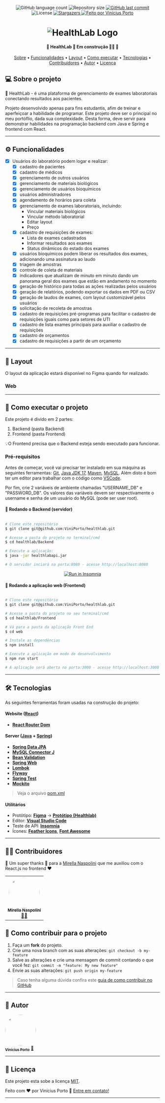 
<p align="center">
  <img alt="GitHub language count" src="https://img.shields.io/github/languages/count/ViniPorto/healthlab?color=%2304D361">

  <img alt="Repository size" src="https://img.shields.io/github/repo-size/ViniPorto/healthlab">
  
  <a href="https://github.com/ViniPorto/healthlab/commits/master">
    <img alt="GitHub last commit" src="https://img.shields.io/github/last-commit/ViniPorto/healthlab">
  </a>
    
   <img alt="License" src="https://img.shields.io/badge/license-MIT-brightgreen">
   <a href="https://github.com/ViniPorto/healthlab/stargazers">
    <img alt="Stargazers" src="https://img.shields.io/github/stars/ViniPorto/healthlab?style=social">
  </a>

  <a href="https://www.linkedin.com/in/vinicius-porto-9a1996209/">
    <img alt="Feito por Vinícius Porto" src="https://img.shields.io/badge/feito%20por-Vinícius Porto-%237519C1">
  </a>
  
</p>
<h1 align="center">
    <img alt="HealthLab Logo" title="#HealthLab" src="." />
</h1>

<h4 align="center"> 
	🚧  HealthLab 🧬 Em construção 👷‍♂️ 🚧
</h4>

<p align="center">
 <a href="#-sobre-o-projeto">Sobre</a> •
 <a href="#-funcionalidades">Funcionalidades</a> •
 <a href="#-layout">Layout</a> • 
 <a href="#-como-executar-o-projeto">Como executar</a> • 
 <a href="#-tecnologias">Tecnologias</a> • 
 <a href="#-contribuidores">Contribuidores</a> • 
 <a href="#-autor">Autor</a> • 
 <a href="#user-content--licença">Licença</a>
</p>


## 💻 Sobre o projeto

🧬 HealthLab - é uma plataforma de gerenciamento de exames laboratoriais conectando resultados aos pacientes.

Projeto desenvolvido apenas para fins estudantis, afim de treinar e aperfeiçoar a habilidade de programar. Este projeto deve ser o principal no meu portóflio, dada sua complexidade. Desta forma, deve servir para demonstrar habilidades na programação backend com Java e Spring e frontend com React.

---

## ⚙️ Funcionalidades

- [x] Usuários do laboratório podem logar e realizar: 
  - [x] cadastro de pacientes
  - [x] cadastro de médicos
  - [x] gerenciamento de outros usuários
  - [x] gerenciamento de materiais biológicos
  - [x] gerenciamento de usuários bioquímicos
  - [x] usuários administradores
  - [x] agendamento de horários para coleta
  - [x] gerenciamento de exames laboratoriais, incluindo:
    - Vincular materiais biológicos
    - Vincular método laboratorial
    - Editar layout
    - Preço
  - [x] cadastro de requisições de exames:
    - Lista de exames cadastrados
    - Informar resultados aos exames
    - Status dinâmicos do estado dos exames
  - [x] usuários bioquímicos podem liberar os resultados dos exames, adicionando uma assinatura ao laudo
  - [x] triagem de amostras
  - [x] controle de coleta de materiais
  - [x] indicadores que atualizam de minuto em minuto dando um panorama geral dos exames que estão em andamento no momento
  - [x] geração de histórico para todas as ações realizadas pelos usuários
  - [x] geração de relatórios, podendo exportar os dados em PDF ou CSV
  - [x] geração de laudos de exames, com layout customizável pelos usuários
  - [x] solicitação de recoleta de amostras
  - [x] cadastro de requisições pré-programas para facilitar o cadastro de requisições iguais como para setores de UTI
  - [x] cadastro de lista exames principais para auxiliar o cadastro de requisições
  - [x] cadastro de orçamentos
  - [x] cadastro de requisições a partir de um orçamento

---

## 🎨 Layout

O layout da aplicação estará disponível no Figma quando for realizado.
<!---
<a href="">
  <img alt="" src="">
</a>
-->

### Web

<!---
<p align="center" style="display: flex; align-items: flex-start; justify-content: center;">
  <img alt="" title="" src="" width="400px">
  <img alt="" title="" src="" width="400px">
</p>
-->

---

## 🚀 Como executar o projeto

Este projeto é divido em 2 partes:
1. Backend (pasta Backend) 
2. Frontend (pasta Frontend)

💡O Frontend precisa que o Backend esteja sendo executado para funcionar.

### Pré-requisitos

Antes de começar, você vai precisar ter instalado em sua máquina as seguintes ferramentas:
[Git](https://git-scm.com), [Java JDK 17](https://www.oracle.com/java/technologies/javase/jdk17-archive-downloads.html), [Maven](https://maven.apache.org/download.cgi), [MySQL](https://www.mysql.com/downloads/).
Além disto é bom ter um editor para trabalhar com o código como [VSCode](https://code.visualstudio.com/).

Por fim, crie 2 variáveis de ambiente chamadas "USERNAME_DB" e "PASSWORD_DB". Os valores das variáveis devem ser respectivamente o username e senha de um usuário do MySQL (pode ser user root).

#### 🎲 Rodando o Backend (servidor)

```bash

# Clone este repositório
$ git clone git@github.com:ViniPorto/healthlab.git

# Acesse a pasta do projeto no terminal/cmd
$ cd healthlab/Backend

# Execute a aplicação:
$ java -jar healthlabapi.jar

# O servidor inciará na porta:8080 - acesse http://localhost:8080 

```
<p align="center">
  <a href="https://github.com/viniporto/healthlab/insomnia/healthlab.json" target="_blank"><img src="https://insomnia.rest/images/run.svg" alt="Run in Insomnia"></a>
</p>


#### 🧭 Rodando a aplicação web (Frontend)

```bash

# Clone este repositório
$ git clone git@github.com:ViniPorto/healthlab.git

# Acesse a pasta do projeto no seu terminal/cmd
$ cd healthlab/Frontend

# Vá para a pasta da aplicação Front End
$ cd web

# Instale as dependências
$ npm install

# Execute a aplicação em modo de desenvolvimento
$ npm run start

# A aplicação será aberta na porta:3000 - acesse http://localhost:3000

```

---

## 🛠 Tecnologias

As seguintes ferramentas foram usadas na construção do projeto:

#### **Website**  ([React](https://reactjs.org/))

-   **[React Router Dom](https://github.com/ReactTraining/react-router/tree/master/packages/react-router-dom)**
<!---
-   **[React Icons](https://react-icons.github.io/react-icons/)**
-   **[Axios](https://github.com/axios/axios)**
-   **[Leaflet](https://react-leaflet.js.org/en/)**
-   **[React Leaflet](https://react-leaflet.js.org/)**
-   **[React Dropzone](https://github.com/react-dropzone/react-dropzone)**

> Veja o arquivo  [package.json](https://github.com/viniporto/healthlab/blob/master/web/package.json)
-->

#### **Server**  ([Java](https://www.java.com/pt-BR/)  +  [Spring](https://spring.io/projects/spring-boot))

-   **[Spring Data JPA](https://github.com/spring-projects/spring-data-jpa)**
-   **[MySQL Connector J](https://github.com/mysql/mysql-connector-j)**
-   **[Bean Validation](https://docs.spring.io/spring-framework/reference/core/validation/beanvalidation.html)**
-   **[Spring Web](https://docs.spring.io/spring-boot/docs/current/reference/html/web.html)**
-   **[Lombok](https://github.com/projectlombok/lombok)**
-   **[Flyway](https://github.com/flyway/flyway)**
-   **[Spring Test](https://docs.spring.io/spring-framework/reference/testing/introduction.html)**
-   **[Mockito](https://github.com/mockito/mockito)**

> Veja o arquivo  [pom.xml](https://github.com/ViniPorto/healthlab/blob/main/Backend/HealthLabApi/pom.xml)

#### [](https://github.com/tgmarinho/Ecoleta#utilit%C3%A1rios)**Utilitários**

-   Protótipo:  **[Figma](https://www.figma.com/)**  →  **[Protótipo (Healthlab)](https://www.figma.com/file/)**
-   Editor:  **[Visual Studio Code](https://code.visualstudio.com/)** 
-   Teste de API:  **[Insomnia](https://insomnia.rest/)**
-   Ícones:  **[Feather Icons](https://feathericons.com/)**,  **[Font Awesome](https://fontawesome.com/)**

---

## 👨‍💻 Contribuidores

💜 Um super thanks 👏 para a [Mirella Naspolini](https://github.com/mirellanaspolini) que me auxiliou com o React.js no frontend ❤️

<table>
  <tr>
    <td align="center"><a href="https://github.com/mirellanaspolini"><img style="border-radius: 50%;" src="https://avatars.githubusercontent.com/u/104786840?s=460&u=806503605676192b5d0c363e4490e13d8127ed64&v=4" width="100px;" alt=""/><br /><sub><b>Mirella Naspolini</b></sub></a><br /><a href="https://github.com/mirellanaspolini" title="Mirella">👨‍🚀</a></td> 
  </tr>
</table>

## 💪 Como contribuir para o projeto

1. Faça um **fork** do projeto.
2. Crie uma nova branch com as suas alterações: `git checkout -b my-feature`
3. Salve as alterações e crie uma mensagem de commit contando o que você fez: `git commit -m "feature: My new feature"`
4. Envie as suas alterações: `git push origin my-feature`
> Caso tenha alguma dúvida confira este [guia de como contribuir no GitHub](./CONTRIBUTING.md)

---

## 🦸 Autor

<a href="https://github.com/ViniPorto">
 <img style="border-radius: 50%;" src="https://avatars.githubusercontent.com/u/81120004?s=460&u=61b426b901b8fe02e12019b1fdb67bf0072d4f00&v=4" width="100px;" alt=""/>
 <br />
 <sub><b>Vinícius Porto</b></sub></a> <a href="https://github.com/ViniPorto" title="Vinícius">🚀</a>
 <br />

---

## 📝 Licença

Este projeto esta sobe a licença [MIT](./LICENSE).

Feito com ❤️ por Vinícius Porto 👋 [Entre em contato!](https://www.linkedin.com/in/vinicius-porto-9a1996209/)

---
